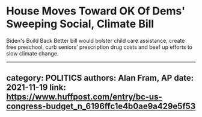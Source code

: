# House Moves Toward OK Of Dems' Sweeping Social, Climate Bill

Biden's Build Back Better bill would bolster child care assistance, create free preschool, curb seniors’ prescription drug costs and beef up efforts to slow climate change.

---
category: POLITICS
authors: Alan Fram, AP
date: 2021-11-19
link: https://www.huffpost.com/entry/bc-us-congress-budget_n_6196ffc1e4b0ae9a429e5f53
---
